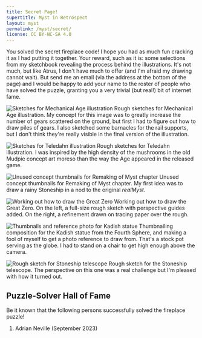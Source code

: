 ```yaml
---
title: Secret Page!
supertitle: Myst in Retrospect
layout: myst
permalink: /myst/secret/
license: CC BY-NC-SA 4.0
---
```

You solved the secret fireplace code! I hope you had as much fun cracking it as I had putting
it together. Your reward, such as it is: some selections from my sketchbook revealing the process
behind the illustrations. It's not much, but like Atrus, I don't have much to offer (and I'm afraid
my drawing cannot wait). But send me an email (via the address at the bottom of the page) and I
would be happy to add your name to the roster of people who have solved the puzzle, granting you a very 
trivial (but real!) bit of internet fame.

![Sketches for Mechanical Age illustration](/assets/images/myst/secret/mechanical_sketches.gif)
Rough sketches for Mechanical Age illustration. My concept for this image was to greatly increase
the number of gears scattered on the ground, but first I had to figure out how to draw piles of gears.
I also sketched some barnacles for the rail supports, but I don't think they're really visible in
the final version of the illustration.

![Sketches for Teledahn illustration](/assets/images/myst/secret/teledahn_sketch.gif)
Rough sketches for Teledahn illustration. I was inspired by the high density of the mushrooms
in the old Mudpie concept art moreso than the way the Age appeared in the released game.

![Unused concept thumbnails for Remaking of Myst chapter](/assets/images/myst/secret/unused_rime_thumbnails.gif)
Unused concept thumbnails for Remaking of Myst chapter. My first idea was to draw a rainy Stoneship
in a nod to the original _realMyst_.

![Working out how to draw the Great Zero](/assets/images/myst/secret/great_zero.gif)
Working out how to draw the Great Zero. On the left, a full-size rough sketch with perspective
guides added. On the right, a refinement drawn on tracing paper over the rough.

![Thumbnails and reference photo for Kadish statue](/assets/images/myst/secret/kadish_statue.jpg)
Thumbnailing composition for the Kadish statue from the Fourth Sphere, and making a fool
of myself to get a photo reference to draw from. That's a stock pot serving as the globe.
I had to stand on a chair to get high enough above the camera.

![Rough sketch for Stoneship telescope](/assets/images/myst/secret/stoneship_telescope.gif)
Rough sketch for the Stoneship telescope. The perspective on this one was a real challenge but
I'm pleased with how it turned out.

## Puzzle-Solver Hall of Fame
Be it known that the following persons successfully solved the fireplace puzzle!

1. Adrian Neville (September 2023)